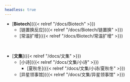 ```yaml
---
headless: true
---
```


- [**Biotech**]({{< relref "/docs/Biotech" >}})
  - [链置换反应]({{< relref "/docs/Biotech/链置换" >}})
  - [常温扩增]({{< relref "/docs/Biotech/常温扩增" >}})
<br />

- [**文集**]({{< relref "/docs/文集" >}})
  - [小诗]({{< relref "/docs/文集/小诗" >}})
    - [夏秋冬]({{< relref "/docs/文集/小诗/夏秋冬" >}})
  - [异星领事馆]({{< relref "/docs/文集/异星领事馆" >}})
<br />
